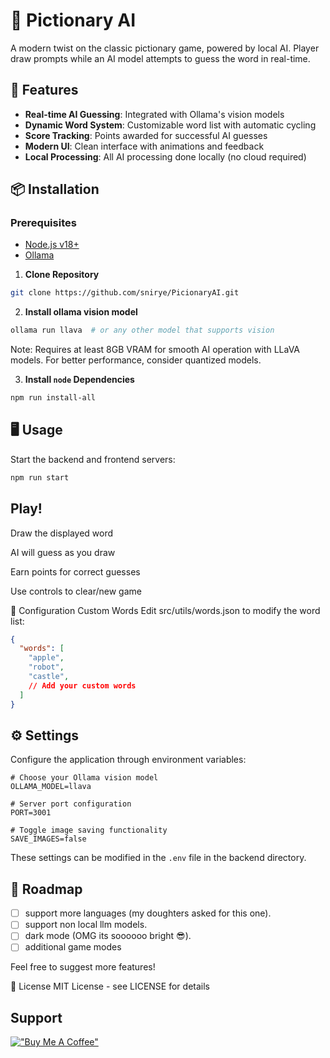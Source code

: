 # 🎨 Pictionary AI

A modern twist on the classic pictionary game, powered by local AI. Player draw prompts while an AI model attempts to guess the word in real-time.

## 🚀 Features

- **Real-time AI Guessing**: Integrated with Ollama's vision models
- **Dynamic Word System**: Customizable word list with automatic cycling
- **Score Tracking**: Points awarded for successful AI guesses
- **Modern UI**: Clean interface with animations and feedback
- **Local Processing**: All AI processing done locally (no cloud required)

## 📦 Installation

### Prerequisites
- [Node.js v18+](https://nodejs.org/en)
- [Ollama](https://ollama.com/)

1. **Clone Repository**

```bash
git clone https://github.com/snirye/PicionaryAI.git
```

2. **Install ollama vision model**
```bash
ollama run llava  # or any other model that supports vision
```
Note: Requires at least 8GB VRAM for smooth AI operation with LLaVA models. For better performance, consider quantized models.

3. **Install `node` Dependencies**

```bash
npm run install-all
```

## 🖥️ Usage
Start the backend and frontend servers:
```bash
npm run start
```

## Play!

Draw the displayed word

AI will guess as you draw

Earn points for correct guesses

Use controls to clear/new game

🔧 Configuration
Custom Words
Edit src/utils/words.json to modify the word list:

```json
{
  "words": [
    "apple",
    "robot",
    "castle",
    // Add your custom words
  ]
}
```

## ⚙️ Settings

Configure the application through environment variables:

```properties
# Choose your Ollama vision model
OLLAMA_MODEL=llava

# Server port configuration
PORT=3001

# Toggle image saving functionality
SAVE_IMAGES=false
```

These settings can be modified in the `.env` file in the backend directory.

## 📝 Roadmap
- [ ] support more languages (my doughters asked for this one).
- [ ] support non local llm models.
- [ ] dark mode (OMG its soooooo bright :sunglasses:).
- [ ] additional game modes

Feel free to suggest more features!

📄 License
MIT License - see LICENSE for details

## Support
[!["Buy Me A Coffee"](https://www.buymeacoffee.com/assets/img/custom_images/orange_img.png)](https://buymeacoffee.com/snirye)


